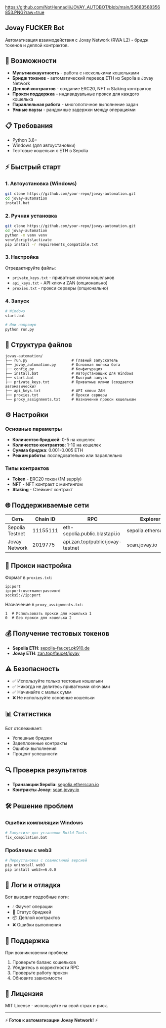https://github.com/NotHennadii/JOVAY_AUTOBOT/blob/main/53683568356853.PNG?raw=true
## Jovay FUCKER Bot

Автоматизация взаимодействия с Jovay Network (RWA L2) - бридж токенов и деплой контрактов.

## 🚀 Возможности

- **Мультиаккаунтность** - работа с несколькими кошельками
- **Бридж токенов** - автоматический перевод ETH из Sepolia в Jovay Network
- **Деплой контрактов** - создание ERC20, NFT и Staking контрактов
- **Прокси поддержка** - индивидуальные прокси для каждого кошелька
- **Параллельная работа** - многопоточное выполнение задач
- **Умные паузы** - рандомные задержки между операциями

## 📋 Требования

- Python 3.8+
- Windows (для автоустановки)
- Тестовые кошельки с ETH в Sepolia

## ⚡ Быстрый старт

### 1. Автоустановка (Windows)
```bash
git clone https://github.com/your-repo/jovay-automation.git
cd jovay-automation
install.bat
```

### 2. Ручная установка
```bash
git clone https://github.com/your-repo/jovay-automation.git
cd jovay-automation
python -m venv venv
venv\Scripts\activate
pip install -r requirements_compatible.txt
```

### 3. Настройка
Отредактируйте файлы:
- `private_keys.txt` - приватные ключи кошельков
- `api_keys.txt` - API ключи ZAN (опционально)
- `proxies.txt` - прокси серверы (опционально)

### 4. Запуск
```bash
# Windows
start.bat

# Или напрямую
python run.py
```

## 📁 Структура файлов

```
jovay-automation/
├── run.py                    # Главный запускатель
├── jovay_automation.py       # Основная логика бота
├── config.py                 # Конфигурация
├── install.bat               # Автоустановщик для Windows
├── start.bat                 # Быстрый запуск
├── private_keys.txt          # Приватные ключи (создается автоматически)
├── api_keys.txt              # API ключи ZAN
├── proxies.txt               # Прокси серверы
└── proxy_assignments.txt     # Назначение прокси кошелькам
```

## ⚙️ Настройки

### Основные параметры
- **Количество бриджей**: 0-5 на кошелек
- **Количество контрактов**: 1-10 на кошелек  
- **Сумма бриджа**: 0.001-0.005 ETH
- **Режим работы**: последовательно или параллельно

### Типы контрактов
- **Token** - ERC20 токен (1M supply)
- **NFT** - NFT контракт с минтингом
- **Staking** - Стейкинг контракт

## 🌐 Поддерживаемые сети

| Сеть | Chain ID | RPC | Explorer |
|------|----------|-----|----------|
| Sepolia Testnet | 11155111 | eth-sepolia.public.blastapi.io | sepolia.etherscan.io |
| Jovay Network | 2019775 | api.zan.top/public/jovay-testnet | scan.jovay.io |

## 🔧 Прокси настройка

Формат в `proxies.txt`:
```
ip:port
ip:port:username:password
socks5://ip:port
```

Назначение в `proxy_assignments.txt`:
```
1  # Использовать прокси для кошелька 1
0  # Без прокси для кошелька 2
```

## 💰 Получение тестовых токенов

- **Sepolia ETH**: [sepolia-faucet.pk910.de](https://sepolia-faucet.pk910.de)
- **Jovay ETH**: [zan.top/faucet/jovay](https://zan.top/faucet/jovay)

## ⚠️ Безопасность

- ✅ Используйте только тестовые кошельки
- ✅ Никогда не делитесь приватными ключами
- ✅ Начинайте с малых сумм
- ❌ Не используйте основные кошельки

## 📊 Статистика

Бот отслеживает:
- Успешные бриджи
- Задеплоенные контракты
- Ошибки выполнения
- Процент успешности

## 🔍 Проверка результатов

- **Транзакции Sepolia**: [sepolia.etherscan.io](https://sepolia.etherscan.io)
- **Контракты Jovay**: [scan.jovay.io](https://scan.jovay.io)

## 🛠️ Решение проблем

### Ошибки компиляции Windows
```bash
# Запустите для установки Build Tools
fix_compilation.bat
```

### Проблемы с web3
```bash
# Переустановка с совместимой версией
pip uninstall web3
pip install web3==6.0.0
```

## 📝 Логи и отладка

Бот выводит подробные логи:
- 💧 Фаучет операции
- 🌉 Статус бриджей  
- 📦 Деплой контрактов
- ❌ Ошибки выполнения

## 🤝 Поддержка

При возникновении проблем:
1. Проверьте баланс кошельков
2. Убедитесь в корректности RPC
3. Проверьте работу прокси
4. Обновите зависимости

## 📄 Лицензия

MIT License - используйте на свой страх и риск.

---

⚡ **Готов к автоматизации Jovay Network!** ⚡
